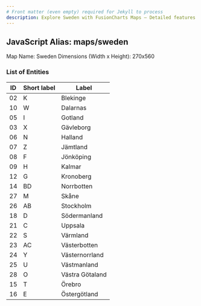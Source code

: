 ```yaml
---
# Front matter (even empty) required for Jekyll to process
description: Explore Sweden with FusionCharts Maps – Detailed features for seamless integration. Try now & enhance your data visualization today! 
---
```


## JavaScript Alias: maps/sweden

Map Name: Sweden
Dimensions (Width x Height): 270x560





### List of Entities

ID | Short label | Label
---|---|---|
02|K|Blekinge
10|W|Dalarnas
05|I|Gotland
03|X|Gävleborg
06|N|Halland
07|Z|Jämtland
08|F|Jönköping
09|H|Kalmar
12|G|Kronoberg
14|BD|Norrbotten
27|M|Skåne
26|AB|Stockholm
18|D|Södermanland
21|C|Uppsala
22|S|Värmland
23|AC|Västerbotten
24|Y|Västernorrland
25|U|Västmanland
28|O|Västra Götaland
15|T|Örebro
16|E|Östergötland

